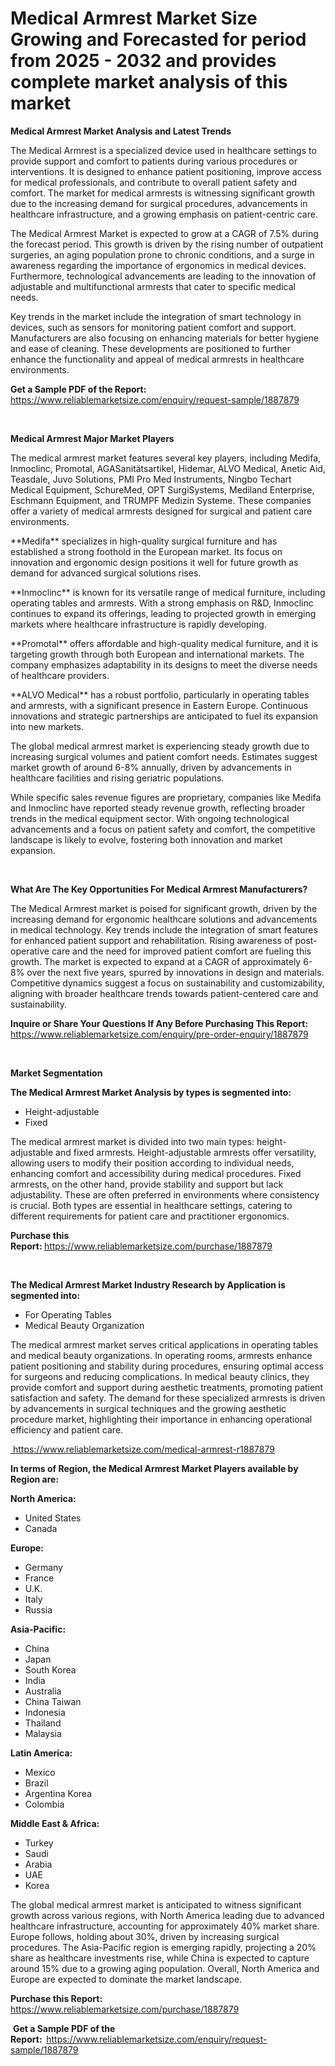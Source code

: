 <p><h1>Medical Armrest Market Size Growing and Forecasted for period from 2025 - 2032 and provides complete market analysis of this market</h1></p><p><strong>Medical Armrest Market Analysis and Latest Trends</strong></p>
<p><p>The Medical Armrest is a specialized device used in healthcare settings to provide support and comfort to patients during various procedures or interventions. It is designed to enhance patient positioning, improve access for medical professionals, and contribute to overall patient safety and comfort. The market for medical armrests is witnessing significant growth due to the increasing demand for surgical procedures, advancements in healthcare infrastructure, and a growing emphasis on patient-centric care.</p><p>The Medical Armrest Market is expected to grow at a CAGR of 7.5% during the forecast period. This growth is driven by the rising number of outpatient surgeries, an aging population prone to chronic conditions, and a surge in awareness regarding the importance of ergonomics in medical devices. Furthermore, technological advancements are leading to the innovation of adjustable and multifunctional armrests that cater to specific medical needs.</p><p>Key trends in the market include the integration of smart technology in devices, such as sensors for monitoring patient comfort and support. Manufacturers are also focusing on enhancing materials for better hygiene and ease of cleaning. These developments are positioned to further enhance the functionality and appeal of medical armrests in healthcare environments.</p></p>
<p><strong>Get a Sample PDF of the Report:&nbsp;</strong> <a href="https://www.reliablemarketsize.com/enquiry/request-sample/1887879?utm_campaign=3166&utm_medium=2&utm_source=Github&utm_content=ia&utm_term=13042025&utm_id=medical-armrest">https://www.reliablemarketsize.com/enquiry/request-sample/1887879</a></p>
<p>&nbsp;</p>
<p><strong>Medical Armrest Major Market Players</strong></p>
<p><p>The medical armrest market features several key players, including Medifa, Inmoclinc, Promotal, AGASanitätsartikel, Hidemar, ALVO Medical, Anetic Aid, Teasdale, Juvo Solutions, PMI Pro Med Instruments, Ningbo Techart Medical Equipment, SchureMed, OPT SurgiSystems, Mediland Enterprise, Eschmann Equipment, and TRUMPF Medizin Systeme. These companies offer a variety of medical armrests designed for surgical and patient care environments.</p><p>**Medifa** specializes in high-quality surgical furniture and has established a strong foothold in the European market. Its focus on innovation and ergonomic design positions it well for future growth as demand for advanced surgical solutions rises.</p><p>**Inmoclinc** is known for its versatile range of medical furniture, including operating tables and armrests. With a strong emphasis on R&D, Inmoclinc continues to expand its offerings, leading to projected growth in emerging markets where healthcare infrastructure is rapidly developing.</p><p>**Promotal** offers affordable and high-quality medical furniture, and it is targeting growth through both European and international markets. The company emphasizes adaptability in its designs to meet the diverse needs of healthcare providers.</p><p>**ALVO Medical** has a robust portfolio, particularly in operating tables and armrests, with a significant presence in Eastern Europe. Continuous innovations and strategic partnerships are anticipated to fuel its expansion into new markets.</p><p>The global medical armrest market is experiencing steady growth due to increasing surgical volumes and patient comfort needs. Estimates suggest market growth of around 6-8% annually, driven by advancements in healthcare facilities and rising geriatric populations.</p><p>While specific sales revenue figures are proprietary, companies like Medifa and Inmoclinc have reported steady revenue growth, reflecting broader trends in the medical equipment sector. With ongoing technological advancements and a focus on patient safety and comfort, the competitive landscape is likely to evolve, fostering both innovation and market expansion.</p></p>
<p>&nbsp;</p>
<p><strong>What Are The Key Opportunities For Medical Armrest Manufacturers?</strong></p>
<p><p>The Medical Armrest market is poised for significant growth, driven by the increasing demand for ergonomic healthcare solutions and advancements in medical technology. Key trends include the integration of smart features for enhanced patient support and rehabilitation. Rising awareness of post-operative care and the need for improved patient comfort are fueling this growth. The market is expected to expand at a CAGR of approximately 6-8% over the next five years, spurred by innovations in design and materials. Competitive dynamics suggest a focus on sustainability and customizability, aligning with broader healthcare trends towards patient-centered care and sustainability.</p></p>
<p><strong>Inquire or Share Your Questions If Any Before Purchasing This Report:</strong> <a href="https://www.reliablemarketsize.com/enquiry/pre-order-enquiry/1887879?utm_campaign=3166&utm_medium=2&utm_source=Github&utm_content=ia&utm_term=13042025&utm_id=medical-armrest">https://www.reliablemarketsize.com/enquiry/pre-order-enquiry/1887879</a></p>
<p>&nbsp;</p>
<p><strong>Market Segmentation</strong></p>
<p><strong>The Medical Armrest Market Analysis by types is segmented into:</strong></p>
<p><ul><li>Height-adjustable</li><li>Fixed</li></ul></p>
<p><p>The medical armrest market is divided into two main types: height-adjustable and fixed armrests. Height-adjustable armrests offer versatility, allowing users to modify their position according to individual needs, enhancing comfort and accessibility during medical procedures. Fixed armrests, on the other hand, provide stability and support but lack adjustability. These are often preferred in environments where consistency is crucial. Both types are essential in healthcare settings, catering to different requirements for patient care and practitioner ergonomics.</p></p>
<p><strong>Purchase this Report:&nbsp;</strong><a href="https://www.reliablemarketsize.com/purchase/1887879?utm_campaign=3166&utm_medium=2&utm_source=Github&utm_content=ia&utm_term=13042025&utm_id=medical-armrest">https://www.reliablemarketsize.com/purchase/1887879</a></p>
<p>&nbsp;</p>
<p><strong>The Medical Armrest Market Industry Research by Application is segmented into:</strong></p>
<p><ul><li>For Operating Tables</li><li>Medical Beauty Organization</li></ul></p>
<p><p>The medical armrest market serves critical applications in operating tables and medical beauty organizations. In operating rooms, armrests enhance patient positioning and stability during procedures, ensuring optimal access for surgeons and reducing complications. In medical beauty clinics, they provide comfort and support during aesthetic treatments, promoting patient satisfaction and safety. The demand for these specialized armrests is driven by advancements in surgical techniques and the growing aesthetic procedure market, highlighting their importance in enhancing operational efficiency and patient care.</p></p>
<p><a href="https://www.reliablemarketsize.com/medical-armrest-r1887879?utm_campaign=3166&utm_medium=2&utm_source=Github&utm_content=ia&utm_term=13042025&utm_id=medical-armrest">&nbsp;https://www.reliablemarketsize.com/medical-armrest-r1887879</a></p>
<p><strong>In terms of Region, the Medical Armrest Market Players available by Region are:</strong></p>
<p>
    <p> <strong> North America: </strong>
        <ul>
            <li>United States</li>
            <li>Canada</li>
        </ul>
        </p> 
    <p> <strong> Europe: </strong>
        <ul>
            <li>Germany</li>
            <li>France</li>
            <li>U.K.</li>
            <li>Italy</li>
            <li>Russia</li>
        </ul>
        </p> 
    <p> <strong> Asia-Pacific: </strong>
        <ul>
            <li>China</li>
            <li>Japan</li>
            <li>South Korea</li>
            <li>India</li>
            <li>Australia</li>
            <li>China Taiwan</li>
            <li>Indonesia</li>
            <li>Thailand</li>
            <li>Malaysia</li>
        </ul>
        </p> 
    <p> <strong> Latin America: </strong>
        <ul>
            <li>Mexico</li>
            <li>Brazil</li>
            <li>Argentina Korea</li>
            <li>Colombia</li>
        </ul>
        </p> 
    <p> <strong> Middle East & Africa: </strong>
        <ul>
            <li>Turkey</li>
            <li>Saudi</li>
            <li>Arabia</li>
            <li>UAE</li>
            <li>Korea</li>
        </ul>
    </p>
    </p>
<p><p>The global medical armrest market is anticipated to witness significant growth across various regions, with North America leading due to advanced healthcare infrastructure, accounting for approximately 40% market share. Europe follows, holding about 30%, driven by increasing surgical procedures. The Asia-Pacific region is emerging rapidly, projecting a 20% share as healthcare investments rise, while China is expected to capture around 15% due to a growing aging population. Overall, North America and Europe are expected to dominate the market landscape.</p></p>
<p><strong>Purchase this Report: </strong><a href="https://www.reliablemarketsize.com/purchase/1887879?utm_campaign=3166&utm_medium=2&utm_source=Github&utm_content=ia&utm_term=13042025&utm_id=medical-armrest">https://www.reliablemarketsize.com/purchase/1887879</a></p>
<p>&nbsp;<strong>Get a Sample PDF of the Report:&nbsp;&nbsp;</strong><a href="https://www.reliablemarketsize.com/enquiry/request-sample/1887879?utm_campaign=3166&utm_medium=2&utm_source=Github&utm_content=ia&utm_term=13042025&utm_id=medical-armrest">https://www.reliablemarketsize.com/enquiry/request-sample/1887879</a></p>
<p><strong></strong></p>
<p><p></p><p></p><p></p></p>